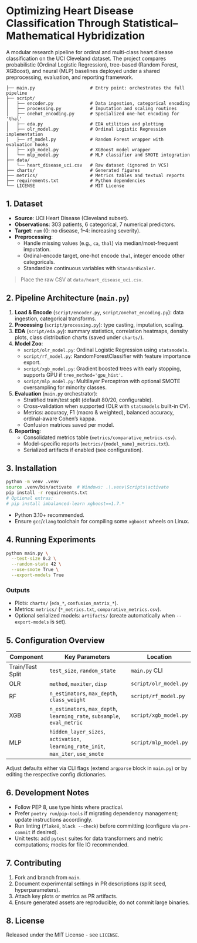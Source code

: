 # Optimizing Heart Disease Classification Through Statistical–Mathematical Hybridization

A modular research pipeline for ordinal and multi-class heart disease classification on the UCI Cleveland dataset. The project compares probabilistic (Ordinal Logistic Regression), tree-based (Random Forest, XGBoost), and neural (MLP) baselines deployed under a shared preprocessing, evaluation, and reporting framework.

```
├── main.py                     # Entry point: orchestrates the full pipeline
├── script/
│   ├── encoder.py              # Data ingestion, categorical encoding
│   ├── processing.py           # Imputation and scaling routines
│   ├── onehot_encoding.py      # Specialized one-hot encoding for 'thal'
│   ├── eda.py                  # EDA utilities and plotting
│   ├── olr_model.py            # Ordinal Logistic Regression implementation
│   ├── rf_model.py             # Random Forest wrapper with evaluation hooks
│   ├── xgb_model.py            # XGBoost model wrapper
│   └── mlp_model.py            # MLP classifier and SMOTE integration
├── data/
│   └── heart_disease_uci.csv   # Raw dataset (ignored in VCS)
├── charts/                     # Generated figures
├── metrics/                    # Metrics tables and textual reports
├── requirements.txt            # Python dependencies
└── LICENSE                     # MIT License
```

## 1. Dataset
- **Source**: UCI Heart Disease (Cleveland subset).
- **Observations**: 303 patients, 6 categorical, 7 numerical predictors.
- **Target**: `num` (0: no disease, 1–4: increasing severity).
- **Preprocessing**:
  - Handle missing values (e.g., `ca`, `thal`) via median/most-frequent imputation.
  - Ordinal-encode target, one-hot encode `thal`, integer encode other categoricals.
  - Standardize continuous variables with `StandardScaler`.

> Place the raw CSV at `data/heart_disease_uci.csv`.

## 2. Pipeline Architecture (`main.py`)
1. **Load & Encode** (`script/encoder.py`, `script/onehot_encoding.py`): data ingestion, categorical transforms.
2. **Processing** (`script/processing.py`): type casting, imputation, scaling.
3. **EDA** (`script/eda.py`): summary statistics, correlation heatmaps, density plots, class distribution charts (saved under `charts/`).
4. **Model Zoo**:
   - `script/olr_model.py`: Ordinal Logistic Regression using `statsmodels`.
   - `script/rf_model.py`: RandomForestClassifier with feature importance export.
   - `script/xgb_model.py`: Gradient boosted trees with early stopping, supports GPU if `tree_method='gpu_hist'`.
   - `script/mlp_model.py`: Multilayer Perceptron with optional SMOTE oversampling for minority classes.
5. **Evaluation** (`main.py` orchestrator):
   - Stratified train/test split (default 80/20, configurable).
   - Cross-validation when supported (OLR with `statsmodels` built-in CV).
   - Metrics: accuracy, F1 (macro & weighted), balanced accuracy, ordinal-aware Cohen’s kappa.
   - Confusion matrices saved per model.
6. **Reporting**:
   - Consolidated metrics table (`metrics/comparative_metrics.csv`).
   - Model-specific reports (`metrics/{model_name}_metrics.txt`).
   - Serialized artifacts if enabled (see configuration).

## 3. Installation
```bash
python -m venv .venv
source .venv/bin/activate  # Windows: .\.venv\Scripts\activate
pip install -r requirements.txt
# Optional extras:
# pip install imbalanced-learn xgboost==1.7.*
```
- Python 3.10+ recommended.
- Ensure `gcc`/`clang` toolchain for compiling some `xgboost` wheels on Linux.

## 4. Running Experiments
```bash
python main.py \
  --test-size 0.2 \
  --random-state 42 \
  --use-smote True \
  --export-models True
```

### Outputs
- Plots: `charts/` (`eda_*`, `confusion_matrix_*`).
- Metrics: `metrics/` (`*_metrics.txt`, `comparative_metrics.csv`).
- Optional serialized models: `artifacts/` (create automatically when `--export-models` is set).

## 5. Configuration Overview
| Component | Key Parameters | Location |
|-----------|----------------|----------|
| Train/Test Split | `test_size`, `random_state` | `main.py` CLI |
| OLR | `method`, `maxiter`, `disp` | `script/olr_model.py` |
| RF | `n_estimators`, `max_depth`, `class_weight` | `script/rf_model.py` |
| XGB | `n_estimators`, `max_depth`, `learning_rate`, `subsample`, `eval_metric` | `script/xgb_model.py` |
| MLP | `hidden_layer_sizes`, `activation`, `learning_rate_init`, `max_iter`, `use_smote` | `script/mlp_model.py` |

Adjust defaults either via CLI flags (extend `argparse` block in `main.py`) or by editing the respective config dictionaries.

## 6. Development Notes
- Follow PEP 8, use type hints where practical.
- Prefer `poetry run`/`pip-tools` if migrating dependency management; update instructions accordingly.
- Run linting (`flake8`, `black --check`) before committing (configure via `pre-commit` if desired).
- Unit tests: add `pytest` suites for data transformers and metric computations; mocks for file IO recommended.

## 7. Contributing
1. Fork and branch from `main`.
2. Document experimental settings in PR descriptions (split seed, hyperparameters).
3. Attach key plots or metrics as PR artifacts.
4. Ensure generated assets are reproducible; do not commit large binaries.

## 8. License
Released under the MIT License - see `LICENSE`.